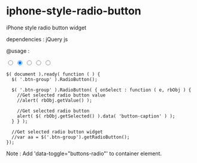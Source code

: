 iphone-style-radio-button
=========================

iPhone style radio button widget

dependencies : jQuery js
 
@usage :
 <div class="btn-group" data-toggle="buttons-radio">
  <input type="radio" name="moode" value="1" data-button-class="smiley-too-happy smiley"  data-button-title="Too Happy" data-button-caption="Too Happy">
  <input type="radio" name="moode" value="2" data-button-class="smiley-happy smiley"      data-button-title="Happy"     data-button-caption="Happy" checked >
  <input type="radio" name="moode" value="3" data-button-class="smiley-ok smiley"         data-button-title="Ok"        data-button-caption="Ok" >
  <input type="radio" name="moode" value="4" data-button-class="smiley-sad smiley"        data-button-title="Sad"       data-button-caption="Sad" >
  <input type="radio" name="moode" value="5" data-button-class="smiley-angry smiley"      data-button-title="Angry"     data-button-caption="Angry" >
 </div>
 
    $( document ).ready( function ( ) {
      $( '.btn-group' ).RadioButton();

      $( '.btn-group' ).RadioButton( { onSelect : function ( e, rbObj ) { 
        //Get selected radio button value
        //alert( rbObj.getValue() );

        //Get selected radio button
        alert( $( rbObj.getSelected() ).data( 'button-caption' ) );
      } } );
      
      //Get selected radio button widget
      //var aa = $('.btn-group').getRadioButton();
    });

 Note : Add 'data-toggle="buttons-radio"' to container element.
